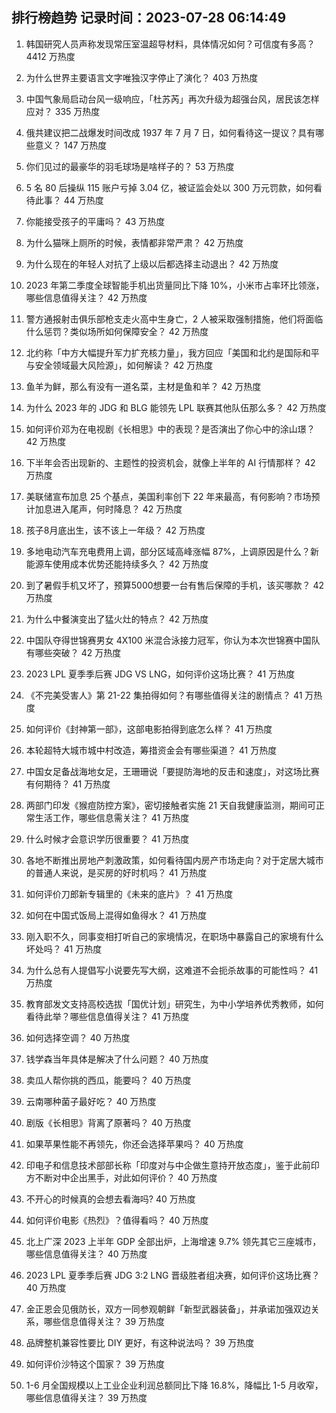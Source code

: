
## 排行榜趋势 记录时间：2023-07-28 06:14:49
  
  1. 韩国研究人员声称发现常压室温超导材料，具体情况如何？可信度有多高？ 4412 万热度
    
  2. 为什么世界主要语言文字唯独汉字停止了演化？ 403 万热度
    
  3. 中国气象局启动台风一级响应，「杜苏芮」再次升级为超强台风，居民该怎样应对？ 335 万热度
    
  4. 俄共建议把二战爆发时间改成 1937 年 7 月 7 日，如何看待这一提议？具有哪些意义？ 147 万热度
    
  5. 你们见过的最豪华的羽毛球场是啥样子的？ 53 万热度
    
  6. 5 名 80 后操纵 115 账户亏掉 3.04 亿，被证监会处以 300 万元罚款，如何看待此事？ 44 万热度
    
  7. 你能接受孩子的平庸吗？ 43 万热度
    
  8. 为什么猫咪上厕所的时候，表情都非常严肃？ 42 万热度
    
  9. 为什么现在的年轻人对抗了上级以后都选择主动退出？ 42 万热度
    
  10. 2023 年第二季度全球智能手机出货量同比下降 10%，小米市占率环比领涨，哪些信息值得关注？ 42 万热度
    
  11. 警方通报射击俱乐部枪支走火高中生身亡，2 人被采取强制措施，他们将面临什么惩罚？类似场所如何保障安全？ 42 万热度
    
  12. 北约称「中方大幅提升军力扩充核力量」，我方回应「美国和北约是国际和平与安全领域最大风险源」，如何解读？ 42 万热度
    
  13. 鱼羊为鲜，那么有没有一道名菜，主材是鱼和羊？ 42 万热度
    
  14. 为什么 2023 年的 JDG 和 BLG 能领先 LPL 联赛其他队伍那么多？ 42 万热度
    
  15. 如何评价邓为在电视剧《长相思》中的表现？是否演出了你心中的涂山璟？ 42 万热度
    
  16. 下半年会否出现新的、主题性的投资机会，就像上半年的 AI 行情那样？ 42 万热度
    
  17. 美联储宣布加息 25 个基点，美国利率创下 22 年来最高，有何影响？市场预计加息进入尾声，何时降息？ 42 万热度
    
  18. 孩子8月底出生，该不该上一年级？ 42 万热度
    
  19. 多地电动汽车充电费用上调，部分区域高峰涨幅 87%，上调原因是什么？新能源车使用成本优势还能持续多久？ 42 万热度
    
  20. 到了暑假手机又坏了，预算5000想要一台有售后保障的手机，该买哪款？ 42 万热度
    
  21. 为什么中餐演变出了猛火灶的特点？ 42 万热度
    
  22. 中国队夺得世锦赛男女 4X100 米混合泳接力冠军，你认为本次世锦赛中国队有哪些突破？ 42 万热度
    
  23. 2023 LPL 夏季季后赛 JDG VS LNG，如何评价这场比赛？ 41 万热度
    
  24. 《不完美受害人》第 21-22 集拍得如何？有哪些值得关注的剧情点？ 41 万热度
    
  25. 如何评价《封神第一部》，这部电影拍得到底怎么样？ 41 万热度
    
  26. 本轮超特大城市城中村改造，筹措资金会有哪些渠道？ 41 万热度
    
  27. 中国女足备战海地女足，王珊珊说「要提防海地的反击和速度」，对这场比赛有何期待？ 41 万热度
    
  28. 两部门印发《猴痘防控方案》，密切接触者实施 21 天自我健康监测，期间可正常生活工作，哪些信息需关注？ 41 万热度
    
  29. 什么时候才会意识学历很重要？ 41 万热度
    
  30. 各地不断推出房地产刺激政策，如何看待国内房产市场走向？对于定居大城市的普通人来说，是买房的好时机吗？ 41 万热度
    
  31. 如何评价刀郎新专辑里的《未来的底片》？ 41 万热度
    
  32. 如何在中国式饭局上混得如鱼得水？ 41 万热度
    
  33. 刚入职不久，同事变相打听自己的家境情况，在职场中暴露自己的家境有什么坏处吗？ 41 万热度
    
  34. 为什么总有人提倡写小说要先写大纲，这难道不会扼杀故事的可能性吗？ 41 万热度
    
  35. 教育部发文支持高校选拔「国优计划」研究生，为中小学培养优秀教师，如何看待此举？哪些信息值得关注？ 41 万热度
    
  36. 如何选择空调？ 40 万热度
    
  37. 钱学森当年具体是解决了什么问题？ 40 万热度
    
  38. 卖瓜人帮你挑的西瓜，能要吗？ 40 万热度
    
  39. 云南哪种菌子最好吃？ 40 万热度
    
  40. 剧版《长相思》背离了原著吗？ 40 万热度
    
  41. 如果苹果性能不再领先，你还会选择苹果吗？ 40 万热度
    
  42. 印电子和信息技术部部长称「印度对与中企做生意持开放态度」，鉴于此前印方不断对中企出黑手，对此如何评价？ 40 万热度
    
  43. 不开心的时候真的会想去看海吗? 40 万热度
    
  44. 如何评价电影《热烈》？值得看吗？ 40 万热度
    
  45. 北上广深 2023 上半年 GDP 全部出炉，上海增速 9.7% 领先其它三座城市，哪些信息值得关注？ 40 万热度
    
  46. 2023 LPL 夏季季后赛 JDG 3:2 LNG 晋级胜者组决赛，如何评价这场比赛？ 40 万热度
    
  47. 金正恩会见俄防长，双方一同参观朝鲜「新型武器装备」，并承诺加强双边关系，哪些信息值得关注？ 39 万热度
    
  48. 品牌整机兼容性要比 DIY 更好，有这种说法吗？ 39 万热度
    
  49. 如何评价沙特这个国家？ 39 万热度
    
  50. 1-6 月全国规模以上工业企业利润总额同比下降 16.8%，降幅比 1-5 月收窄，哪些信息值得关注？ 39 万热度
    